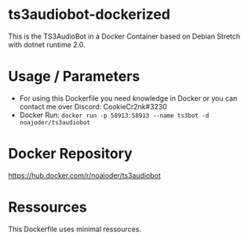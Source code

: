 # ts3audiobot-dockerized

This is the TS3AudioBot in a Docker Container based on Debian Stretch with dotnet runtime 2.0.

# Usage / Parameters

* For using this Dockerfile you need knowledge in Docker or you can contact me over Discord: CookieCr2nk#3230
* Docker Run: ```docker run -p 58913:58913 --name ts3bot -d noajoder/ts3audiobot```
# Docker Repository

https://hub.docker.com/r/noajoder/ts3audiobot

# Ressources

This Dockerfile uses minimal ressources.

